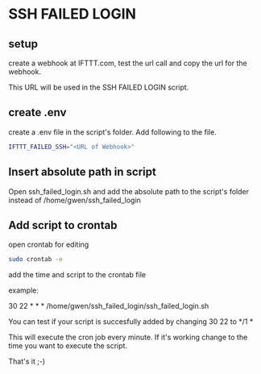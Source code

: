 # SSH FAILED LOGIN

## setup
create a webhook at IFTTT.com, test the url call and copy the url for the webhook.

This URL will be used in the SSH FAILED LOGIN script.

## create .env
create a .env file in the script's folder.
Add following to the file.

```bash
IFTTT_FAILED_SSH="<URL of Webhook>"
```

## Insert absolute path in script

Open ssh_failed_login.sh and add the absolute path to the script's folder instead of /home/gwen/ssh_failed_login

## Add script to crontab

open crontab for editing


```bash
sudo crontab -e
```

add the time and script to the crontab file

example:

30 22 * * * /home/gwen/ssh_failed_login/ssh_failed_login.sh

You can test if your script is succesfully added by changing 30 22 to */1 *

This will execute the cron job every minute. If it's working change to the time you want to execute the script.

That's it ;-)
